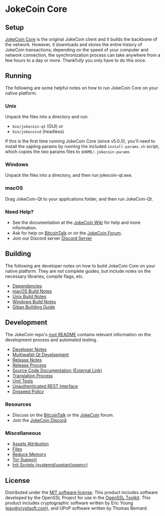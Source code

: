 JokeCoin Core
=============

Setup
---------------------
[JokeCoin Core](http://jokecoin.org/wallet) is the original JokeCoin client and it builds the backbone of the network. However, it downloads and stores the entire history of JokeCoin transactions; depending on the speed of your computer and network connection, the synchronization process can take anywhere from a few hours to a day or more. Thankfully you only have to do this once.

Running
---------------------
The following are some helpful notes on how to run JokeCoin Core on your native platform.

### Unix

Unpack the files into a directory and run:

- `bin/jokecoin-qt` (GUI) or
- `bin/jokecoind` (headless)

If this is the first time running JokeCoin Core (since v5.0.0), you'll need to install the sapling params by running the included `install-params.sh` script, which copies the two params files to `$HOME/.jokecoin-params`

### Windows

Unpack the files into a directory, and then run jokecoin-qt.exe.

### macOS

Drag JokeCoin-Qt to your applications folder, and then run JokeCoin-Qt.

### Need Help?

* See the documentation at the [JokeCoin Wiki](https://github.com/JokeCoin-Project/JokeCoin/wiki)
for help and more information.
* Ask for help on [BitcoinTalk](https://bitcointalk.org/index.php?topic=1262920.0) or on the [JokeCoin Forum](http://forum.jokecoin.org/).
* Join our Discord server [Discord Server](https://discord.jokecoin.org)

Building
---------------------
The following are developer notes on how to build JokeCoin Core on your native platform. They are not complete guides, but include notes on the necessary libraries, compile flags, etc.

- [Dependencies](dependencies.md)
- [macOS Build Notes](build-osx.md)
- [Unix Build Notes](build-unix.md)
- [Windows Build Notes](build-windows.md)
- [Gitian Building Guide](gitian-building.md)

Development
---------------------
The JokeCoin repo's [root README](/README.md) contains relevant information on the development process and automated testing.

- [Developer Notes](developer-notes.md)
- [Multiwallet Qt Development](multiwallet-qt.md)
- [Release Notes](release-notes.md)
- [Release Process](release-process.md)
- [Source Code Documentation (External Link)](https://www.fuzzbawls.pw/jokecoin/doxygen/)
- [Translation Process](translation_process.md)
- [Unit Tests](unit-tests.md)
- [Unauthenticated REST Interface](REST-interface.md)
- [Dnsseed Policy](dnsseed-policy.md)

### Resources
* Discuss on the [BitcoinTalk](https://bitcointalk.org/index.php?topic=1262920.0) or the [JokeCoin](http://forum.jokecoin.org/) forum.
* Join the [JokeCoin Discord](https://discord.jokecoin.org).

### Miscellaneous
- [Assets Attribution](assets-attribution.md)
- [Files](files.md)
- [Reduce Memory](reduce-memory.md)
- [Tor Support](tor.md)
- [Init Scripts (systemd/upstart/openrc)](init.md)

License
---------------------
Distributed under the [MIT software license](/COPYING).
This product includes software developed by the OpenSSL Project for use in the [OpenSSL Toolkit](https://www.openssl.org/). This product includes
cryptographic software written by Eric Young ([eay@cryptsoft.com](mailto:eay@cryptsoft.com)), and UPnP software written by Thomas Bernard.
